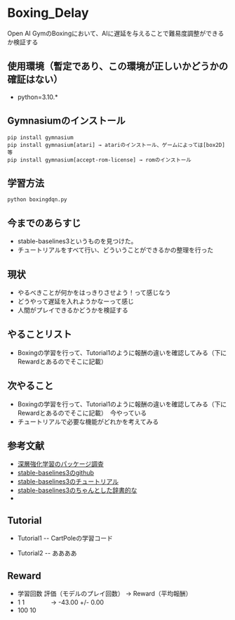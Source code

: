 # Boxing_Delay

Open AI GymのBoxingにおいて、AIに遅延を与えることで難易度調整ができるか検証する

## 使用環境（暫定であり、この環境が正しいかどうかの確証はない）

- python=3.10.*


## Gymnasiumのインストール
```
pip install gymnasium
pip install gymnasium[atari] → atariのインストール、ゲームによっては[box2D]等
pip install gymnasium[accept-rom-license] → romのインストール
```

## 学習方法
```
python boxingdqn.py
```

## 今までのあらすじ
- stable-baselines3というものを見つけた。
- チュートリアルをすべて行い、どういうことができるかの整理を行った

## 現状
- やるべきことが何かをはっきりさせよう！って感じなう
- どうやって遅延を入れようかなーって感じ
- 人間がプレイできるかどうかを検証する

## やることリスト
- Boxingの学習を行って、Tutorial1のように報酬の違いを確認してみる（下にRewardとあるのでそこに記載）

## 次やること
- Boxingの学習を行って、Tutorial1のように報酬の違いを確認してみる（下にRewardとあるのでそこに記載）　今やっている
- チュートリアルで必要な機能がどれかを考えてみる


## 参考文献
- [深層強化学習のパッケージ調査](https://qiita.com/s-inoue-git/items/edafea0bca155ce1e7a6)
- [stable-baselines3のgithub](https://github.com/DLR-RM/stable-baselines3)
- [stable-baselines3のチュートリアル](https://github.com/araffin/rl-tutorial-jnrr19)
- [stable-baselines3のちゃんとした辞書的な](https://stable-baselines3.readthedocs.io/en/master/index.html)
- 

## Tutorial
- Tutorial1
  -- CartPoleの学習コード
  
- Tutorial2
  -- ああああ



## Reward
- 学習回数 評価（モデルのプレイ回数） →  Reward（平均報酬）
- 1        1               　　　　→ -43.00 +/- 0.00
- 100      10

